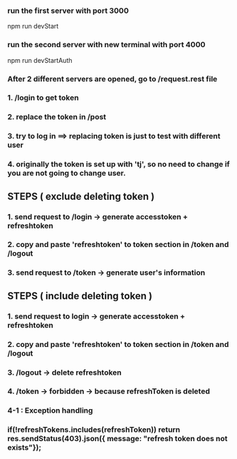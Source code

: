 ### run the first server with port 3000
npm run devStart

### run the second server with new terminal with port 4000
npm run devStartAuth

### After 2 different servers are opened, go to /request.rest file
### 1. /login to get token
### 2. replace the token in /post
### 3. try to log in ==> replacing token is just to test with different user
### 4. originally the token is set up with 'tj', so no need to change if you are not going to change user.

## STEPS ( exclude deleting token )
### 1. send request to /login -> generate accesstoken + refreshtoken
### 2. copy and paste 'refreshtoken' to token section in /token and /logout
### 3. send request to /token -> generate user's information

## STEPS ( include deleting token )
### 1. send request to login -> generate accesstoken + refreshtoken
### 2. copy and paste 'refreshtoken' to token section in /token and /logout
### 3. /logout -> delete refreshtoken
### 4. /token -> forbidden -> because refreshToken is deleted
###     4-1 : Exception handling
###             if(!refreshTokens.includes(refreshToken)) return res.sendStatus(403).json({ message: "refresh token does not exists"});


